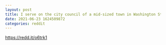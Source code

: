 ```yaml
--- 
layout: post 
title: I serve on the city council of a mid-sized town in Washington State - I want us to create our own cryptocurrency using the Ethereum blockchain 
date: 2021-06-23 1624509872 
categories: reddit 
--- 
```

https://redd.it/o6trk1